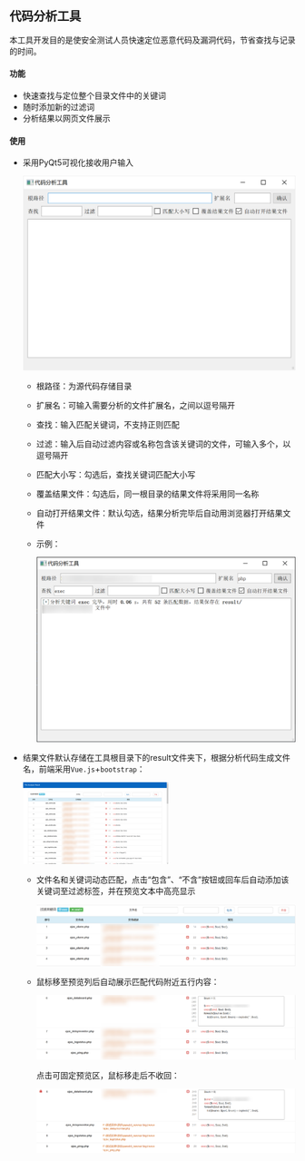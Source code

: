 ## 代码分析工具

本工具开发目的是使安全测试人员快速定位恶意代码及漏洞代码，节省查找与记录的时间。

#### 功能

* 快速查找与定位整个目录文件中的关键词
* 随时添加新的过滤词
* 分析结果以网页文件展示

#### 使用

* 采用PyQt5可视化接收用户输入

  <img src="images/image-20211115171811680.png" alt="image-20211115171811680" style="zoom:50%;" />	

  * 根路径：为源代码存储目录
  
  * 扩展名：可输入需要分析的文件扩展名，之间以逗号隔开
  
  * 查找：输入匹配关键词，不支持正则匹配
  
  * 过滤：输入后自动过滤内容或名称包含该关键词的文件，可输入多个，以逗号隔开
  
  * 匹配大小写：勾选后，查找关键词匹配大小写
  
  * 覆盖结果文件：勾选后，同一根目录的结果文件将采用同一名称
  
  * 自动打开结果文件：默认勾选，结果分析完毕后自动用浏览器打开结果文件
  
  * 示例：
  
    <img src="images/image-20211115174332647.png" alt="image-20211115174332647" style="zoom: 50%;" />		
  
* 结果文件默认存储在工具根目录下的result文件夹下，根据分析代码生成文件名，前端采用`Vue.js`+`bootstrap`：

  <img src="images/image-20211115172514007.png" alt="image-20211115172514007" style="zoom:25%;" />	

  * 文件名和关键词动态匹配，点击“包含”、“不含”按钮或回车后自动添加该关键词至过滤标签，并在预览文本中高亮显示

    <img src="images/image-20211115173435879.png" alt="image-20211115173435879"  />	

  * 鼠标移至预览列后自动展示匹配代码附近五行内容：

    <img src="images/image-20211115173628275.png" alt="image-20211115173628275" style="zoom:67%;" />	

    点击可固定预览区，鼠标移走后不收回：

    ![image-20211115173741551.png](images/image-20211115173741551.png)



​	



